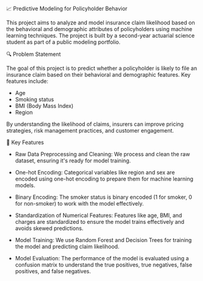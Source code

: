 📈 Predictive Modeling for Policyholder Behavior

This project aims to analyze and model insurance claim likelihood based on the behavioral and demographic attributes of policyholders using machine learning techniques. The project is built by a second-year actuarial science student as part of a public modeling portfolio.

🔍 Problem Statement

The goal of this project is to predict whether a policyholder is likely to file an insurance claim based on their behavioral and demographic features. Key features include:

- Age
- Smoking status
- BMI (Body Mass Index)
- Region

By understanding the likelihood of claims, insurers can improve pricing strategies, risk management practices, and customer engagement.

🧪 Key Features

- Raw Data Preprocessing and Cleaning: We process and clean the raw dataset, ensuring it's ready for model training.

- One-hot Encoding: Categorical variables like region and sex are encoded using one-hot encoding to prepare them for machine learning models.

- Binary Encoding: The smoker status is binary encoded (1 for smoker, 0 for non-smoker) to work with the model effectively.

- Standardization of Numerical Features: Features like age, BMI, and charges are standardized to ensure the model trains effectively and avoids skewed predictions.

- Model Training: We use Random Forest and Decision Trees for training the model and predicting claim likelihood.

- Model Evaluation: The performance of the model is evaluated using a confusion matrix to understand the true positives, true negatives, false positives, and false negatives.

